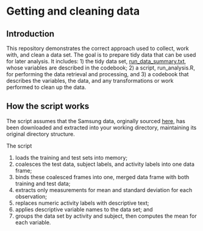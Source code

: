 # Getting and cleaning data

## Introduction

This repository demonstrates the correct approach used to collect, work with, and clean a data set. The goal is to prepare tidy data that can be used for later analysis. It includes: 1) the tidy data set, [run_data_summary.txt](https://github.com/noematica/getting-and-cleaning-data/blob/master/run_data_summary.txt), whose variables are described in the codebook; 2) a script,  run_analysis.R, for performing the data retrieval and processing, and 3) a codebook that describes the variables, the data, and any transformations or work performed to clean up the data.

## How the script works
The script assumes that the Samsung data, orginally sourced [here](https://d396qusza40orc.cloudfront.net/getdata%2Fprojectfiles%2FUCI%20HAR%20Dataset.zip), has been downloaded and extracted into your working directory, maintaining its original directory structure. 

The script

1. loads the training and test sets into memory;
2. coalesces the test data, subject labels, and activity labels into one data frame;
3. binds these coalesced frames into one, merged data frame with both training and test data;
4. extracts only measurements for mean and standard deviation for each observation;
5. replaces numeric activity labels with descriptive text;
6. applies descriptive variable names to the data set; and
7. groups the data set by activity and subject, then computes the mean for each variable.
